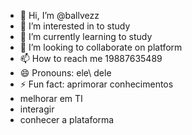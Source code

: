 - 👋 Hi, I’m @ballvezz
- 👀 I’m interested in to study
- 🌱 I’m currently learning to study
- 💞️ I’m looking to collaborate on platform
- 📫 How to reach me 19887635489
- 😄 Pronouns: ele\ dele
- ⚡ Fun fact: aprimorar conhecimentos
- melhorar em TI
- interagir
- conhecer a plataforma

<!---
ballvezz/ballvezz is a ✨ special ✨ repository because its `README.md` (this file) appears on your GitHub profile.
You can click the Preview link to take a look at your changes.
--->
